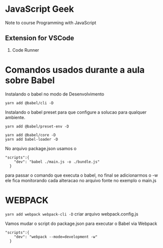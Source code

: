 # JavaScript Geek
Note to course Programming with JavaScript


## Extension for VSCode
1. Code Runner

# Comandos usados durante a aula sobre Babel
Instalando o babel no modo de Desenvolvimento
```
yarn add @babel/cli -D
```
Instalando o babel preset para que configure a solucao para qualquer ambiente.
```
yarn add @babel/preset-env -D
```

```
yarn add @babel/core -D
yarn add babel-loader -D
```

No arquivo package.json usamos o   
```
"scripts":{
    "dev": "babel ./main.js -o ./bundle.js"
  }
```
para passar o comando que executa o babel, no final se adicionarmos o -w ele fica monitorando cada alteracao no arquivo fonte no exemplo o main.js

# WEBPACK
`yarn add webpack webpack-cli -D`
criar arquivo webpack.config.js

Vamos mudar o script do package.json para executar o Babel via Webpack
```
"scripts":{
    "dev": "webpack --mode=development -w"
  }
```